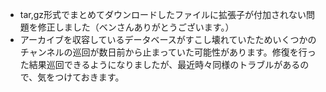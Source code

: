 * tar,gz形式でまとめてダウンロードしたファイルに拡張子が付加されない問題を修正しました（ベンさんありがとうございます。）
* アーカイブを収容しているデータベースがすこし壊れていたためいくつかのチャンネルの巡回が数日前から止まっていた可能性があります。修復を行った結果巡回できるようになりましたが、最近時々同様のトラブルがあるので、気をつけておきます。
<!--  -->


